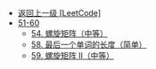 - [返回上一级 [LeetCode]](LeetCode/)
- [51-60](LeetCode/51-60/)
  - [54. 螺旋矩阵（中等）](LeetCode/51-60/54.%20螺旋矩阵（中等）.md)
  - [58. 最后一个单词的长度（简单）](LeetCode/51-60/58.%20最后一个单词的长度（简单）.md)
  - [59. 螺旋矩阵 II（中等）](LeetCode/51-60/59.%20螺旋矩阵%20II（中等）.md)
